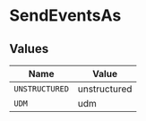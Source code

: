 # SendEventsAs


## Values

| Name           | Value          |
| -------------- | -------------- |
| `UNSTRUCTURED` | unstructured   |
| `UDM`          | udm            |